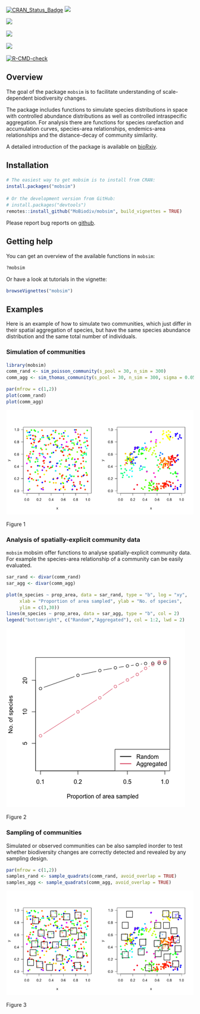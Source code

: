 

<!-- README.md is generated from README.Rmd. Please edit that file -->

<!-- badges: start -->

[![CRAN_Status_Badge](http://www.r-pkg.org/badges/version/mobsim.png)](https://CRAN.R-project.org/package=mobsim)
[![](http://cranlogs.r-pkg.org/badges/grand-total/mobsim.png)](https://CRAN.R-project.org/package=mobsim)

[![](https://img.shields.io/badge/licence-GPL--3-blue.svg)](https://www.gnu.org/licenses/gpl-3.0.en.html)

[![](http://www.repostatus.org/badges/latest/active.svg)](https://www.repostatus.org/)

[![](https://zenodo.org/badge/DOI/10.5281/zenodo.1170472.svg)](https://doi.org/10.5281/zenodo.1170472)

[![R-CMD-check](https://github.com/MoBiodiv/mobsim/actions/workflows/R-CMD-check.yaml/badge.svg)](https://github.com/MoBiodiv/mobsim/actions/workflows/R-CMD-check.yaml)
<!-- badges: end -->

## Overview

The goal of the package `mobsim` is to facilitate understanding of
scale-dependent biodiversity changes.

The package includes functions to simulate species distributions in
space with controlled abundance distributions as well as controlled
intraspecific aggregation. For analysis there are functions for species
rarefaction and accumulation curves, species-area relationships,
endemics-area relationships and the distance-decay of community
similarity.

A detailed introduction of the package is available on
[bioRxiv](https://www.biorxiv.org/content/10.1101/209502v1).

## Installation

``` r
# The easiest way to get mobsim is to install from CRAN:
install.packages("mobsim")

# Or the development version from GitHub:
# install.packages("devtools")
remotes::install_github("MoBiodiv/mobsim", build_vignettes = TRUE)
```

Please report bug reports on
[github](https://github.com/MoBiodiv/mobsim/issues).

## Getting help

You can get an overview of the available functions in `mobsim`:

``` r
?mobsim
```

Or have a look at tutorials in the vignette:

``` r
browseVignettes("mobsim")
```

## Examples

Here is an example of how to simulate two communities, which just differ
in their spatial aggregation of species, but have the same species
abundance distribution and the same total number of individuals.

### Simulation of communities

``` r
library(mobsim)
comm_rand <- sim_poisson_community(s_pool = 30, n_sim = 300)
comm_agg <- sim_thomas_community(s_pool = 30, n_sim = 300, sigma = 0.05, mother_points = 1)
```

``` r
par(mfrow = c(1,2))
plot(comm_rand)
plot(comm_agg)
```

<div id="fig-map">

<img src="README_files/figure-commonmark/fig-map-1.png" id="fig-map" />

Figure 1

</div>

### Analysis of spatially-explicit community data

`mobsim` mobsim offer functions to analyse spatially-explicit community
data. For example the species-area relationship of a community can be
easily evaluated.

``` r
sar_rand <- divar(comm_rand)
sar_agg <- divar(comm_agg)
```

``` r
plot(m_species ~ prop_area, data = sar_rand, type = "b", log = "xy",
     xlab = "Proportion of area sampled", ylab = "No. of species",
     ylim = c(3,30))
lines(m_species ~ prop_area, data = sar_agg, type = "b", col = 2)
legend("bottomright", c("Random","Aggregated"), col = 1:2, lwd = 2)
```

<div id="fig-sar">

<img src="README_files/figure-commonmark/fig-sar-1.png" id="fig-sar" />

Figure 2

</div>

### Sampling of communities

Simulated or observed communities can be also sampled inorder to test
whether biodiversity changes are correctly detected and revealed by any
sampling design.

``` r
par(mfrow = c(1,2))
samples_rand <- sample_quadrats(comm_rand, avoid_overlap = TRUE)
samples_agg <- sample_quadrats(comm_agg, avoid_overlap = TRUE)
```

<div id="fig-sampling">

<img src="README_files/figure-commonmark/fig-sampling-1.png"
id="fig-sampling" />

Figure 3

</div>
